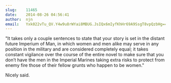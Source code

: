 ```yaml
---
slug:    11465
date:    2014-08-26 04:56:41
author:  njn
email:   Yxk022vTu_QV.Y4w9u8rWYai8MBUG.JsIQx6mIyfKhHr69A9SsgT8vpQzbHg==
---
```


"It takes only a couple sentences to state that your story is set in
the distant future Imperium of Man, in which women and men alike may
serve in any position in the military and are considered completely
equal; it takes constant vigilance over the course of the entire novel
to make sure that you don’t have the men in the Imperial Marines
taking extra risks to protect from enemy fire those of their fellow
grunts who happen to be women."

Nicely said.
